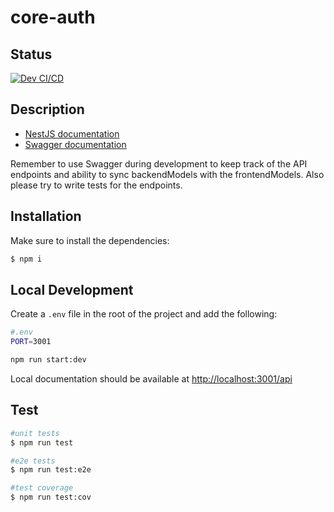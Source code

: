 # core-auth

## Status

[![Dev CI/CD](https://github.com/emleria/core-backend/actions/workflows/deploy-dev.yml/badge.svg)](https://github.com/emleria/core-backend/actions/workflows/deploy-dev.yml)

## Description

- [NestJS documentation](https://docs.nestjs.com)
- [Swagger documentation](https://swagger.io/)

Remember to use Swagger during development to keep track of the API endpoints and ability to sync backendModels with the frontendModels. Also please try to write tests for the endpoints.

## Installation

Make sure to install the dependencies:

```bash
$ npm i
```

## Local Development

Create a `.env` file in the root of the project and add the following:

```bash
#.env
PORT=3001
```

```bash
npm run start:dev
```

Local documentation should be available at [http://localhost:3001/api](http://localhost:3001/api)

## Test

```bash
#unit tests
$ npm run test

#e2e tests
$ npm run test:e2e

#test coverage
$ npm run test:cov
```
